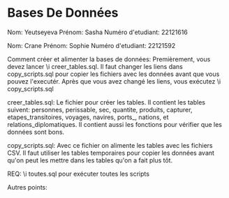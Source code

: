 # Bases De Données

Nom: Yeutseyeva 
Prénom: Sasha 
Numéro d'etudiant: 22121616 

Nom: Crane 
Prénom: Sophie 
Numéro d'etudiant: 22121592

Comment créer et alimenter la bases de données:
Premièrement, vous devez lancer \i creer_tables.sql. Il faut changer les liens dans copy_scripts.sql pour copier les fichiers avec les données avant que vous pouvez l'executér. Après que vous avez changé les liens, vous exécutez \i copy_scripts.sql

creer_tables.sql: Le fichier pour créer les tables. Il contient les tables suivent: personnes, perissable, sec, quantite, produits, capturer, etapes_transitoires, voyages, navires, ports_, nations, et relations_diplomatiques. Il contient aussi les fonctions pour vérifier que les données sont bons.

copy_scripts.sql: Avec ce fichier on alimente les tables avec les fichiers CSV. Il faut utiliser les tables temporaires pour copier les données avant qu'on peut les mettre dans les tables qu'on a fait plus tôt.

REQ: \i toutes.sql pour exécuter toutes les scripts

Autres points: 
